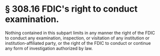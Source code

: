 # § 308.16   FDIC's right to conduct examination.

Nothing contained in this subpart limits in any manner the right of the FDIC to conduct any examination, inspection, or visitation of any institution or institution-affiliated party, or the right of the FDIC to conduct or continue any form of investigation authorized by law.






